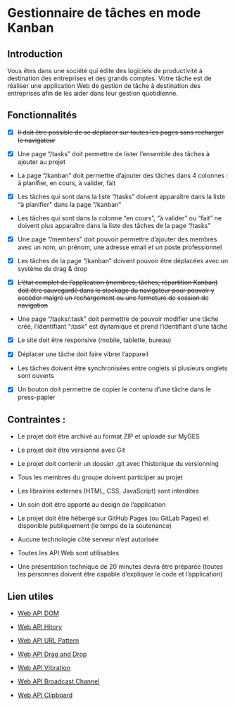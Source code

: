 # Gestionnaire de tâches en mode Kanban

## Introduction

Vous êtes dans une société qui édite des logiciels de productivité à destination des entreprises et
des grands comptes. Votre tâche est de réaliser une application Web de gestion de tâche à
destination des entreprises afin de les aider dans leur gestion quotidienne.

## Fonctionnalités

- [X] ~~Il doit être possible de se déplacer sur toutes les pages sans recharger le navigateur~~

- [X] Une page “/tasks” doit permettre de lister l’ensemble des tâches à ajouter au projet

- La page “/kanban” doit permettre d’ajouter des tâches dans 4 colonnes : à planifier, en
  cours, à valider, fait

- [X] Les tâches qui sont dans la liste “/tasks” doivent apparaître dans la liste “à planifier"
  dans la page “/kanban”

- Les tâches qui sont dans la colonne “en cours”, “à valider” ou “fait” ne doivent plus
  apparaître dans la liste des tâches de la page “/tasks”

-[X] Une page “/members” doit pouvoir permettre d’ajouter des membres avec un nom, un prénom, une
  adresse email et un poste professionnel

- [X] Les tâches de la page “/kanban” doivent pouvoir être déplacées avec un système de drag & drop

- [X] ~~L’état complet de l’application (membres, tâches, répartition Kanban) doit être sauvegardé
  dans le stockage du navigateur pour pouvoir y accéder malgré un rechargement ou une fermeture
  de session de navigation~~

- Une page “/tasks/:task” doit permettre de pouvoir modifier une tâche créé, l’identifiant
  “:task” est dynamique et prend l’identifiant d’une tâche

- [X] Le site doit être responsive (mobile, tablette, bureau)

- [X] Déplacer une tâche doit faire vibrer l’appareil

- Les tâches doivent être synchronisées entre onglets si plusieurs onglets sont ouverts

- [X] Un bouton doit permettre de copier le contenu d’une tâche dans le press-papier

## Contraintes :

- Le projet doit être archivé au format ZIP et uploadé sur MyGES

- Le projet doit être versionné avec Git

- Le projet doit contenir un dossier .git avec l’historique du versionning

- Tous les membres du groupe doivent participer au projet

- Les librairies externes (HTML, CSS, JavaScript) sont interdites

- Un soin doit être apporté au design de l’application

- Le projet doit être hébergé sur GitHub Pages (ou GitLab Pages) et disponible publiquement (le
  temps de la soutenance)

- Aucune technologie côté serveur n’est autorisée

- Toutes les API Web sont utilisables

- Une présentation technique de 20 minutes devra être préparée (toutes les personnes doivent
  être capable d’expliquer le code et l’application)

## Lien utiles

- [Web API DOM](https://developer.mozilla.org/fr/docs/Web/API/Document_Object_Model)

- [Web API Hitory](https://developer.mozilla.org/fr/docs/Web/API/History)

- [Web API URL Pattern](https://developer.mozilla.org/en-US/docs/Web/API/URL_Pattern_API)

- [Web API Drag and Drop](https://developer.mozilla.org/fr/docs/Web/API/HTML_Drag_and_Drop_API)

- [Web API Vibration](https://developer.mozilla.org/fr/docs/Web/API/Vibration_API)

- [Web API Broadcast Channel](https://developer.mozilla.org/en-US/docs/Web/API/Broadcast_Channel_API)

- [Web API Clipboard](https://developer.mozilla.org/fr/docs/Web/API/Clipboard_API)
